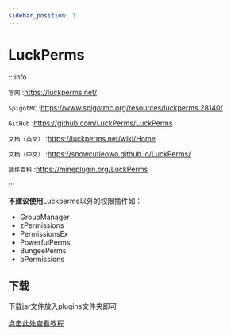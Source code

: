 ```yaml
---
sidebar_position: 1
---
```


# LuckPerms

:::info

`官网` :https://luckperms.net/

`SpigotMC` :https://www.spigotmc.org/resources/luckperms.28140/

`GitHub` :https://github.com/LuckPerms/LuckPerms

`文档（英文）` :https://luckperms.net/wiki/Home

`文档（中文）` :https://snowcutieowo.github.io/LuckPerms/

`插件百科` :https://mineplugin.org/LuckPerms

:::

**不建议使用**Luckperms以外的权限插件如：

- GroupManager
- zPermissions
- PermissionsEx
- PowerfulPerms
- BungeePerms
- bPermissions

## 下载

下载jar文件放入plugins文件夹即可

[点击此处查看教程](https://snowcutieowo.github.io/LuckPerms/#/install-on-a-single-server)